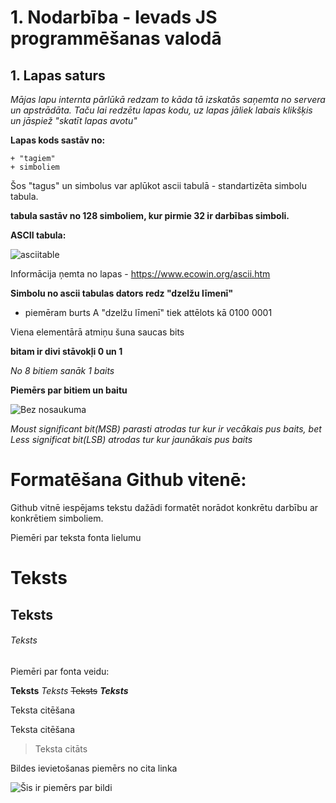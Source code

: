 # 1. Nodarbība - Ievads JS programmēšanas valodā
## 1. Lapas saturs
*Mājas lapu internta pārlūkā redzam to kāda tā izskatās saņemta no servera un apstrādāta. Taču lai redzētu lapas kodu, uz lapas jāliek labais klikšķis un jāspiež "skatīt lapas avotu"* 

**Lapas kods sastāv no:**
```
+ "tagiem"
+ simboliem
``` 

Šos "tagus" un simbolus var aplūkot ascii tabulā - standartizēta simbolu tabula.

**tabula sastāv no 128 simboliem, kur pirmie 32 ir darbības simboli.** 

**ASCII tabula:** 

![asciitable](https://user-images.githubusercontent.com/104782536/166718860-aeb68e23-c7b1-418e-8542-7c789975085b.jpg)

Informācija ņemta no lapas - https://www.ecowin.org/ascii.htm

**Simbolu no ascii tabulas dators redz "dzelžu līmenī"**

  - piemēram burts A "dzelžu līmenī" tiek attēlots kā 0100 0001

Viena elementārā atmiņu šuna saucas bits

**bitam ir divi stāvokļi 0 un 1**

*No 8 bitiem sanāk 1 baits*

**Piemērs par bitiem un baitu** 

![Bez nosaukuma](https://user-images.githubusercontent.com/104782536/166727380-8350dfd4-a34a-4d4e-9267-ced4c1c1eb55.jpg)


*Moust significant bit(MSB) parasti atrodas tur kur ir vecākais pus baits, bet Less significat bit(LSB) atrodas tur kur jaunākais pus baits*

# Formatēšana Github vitenē:

Github vitnē iespējams tekstu dažādi formatēt norādot konkrētu darbību ar konkrētiem simboliem.

Piemēri par teksta fonta lielumu

# Teksts
## Teksts
###### Teksts

Piemēri par fonta veidu:

**Teksts**
_Teksts_
~~Teksts~~
***Teksts***

Teksta citēšana

Teksta citēšana
> Teksta citāts

Bildes ievietošanas piemērs no cita linka

![Šis ir piemērs par bildi](http://s3.amazonaws.com/pix.iemoji.com/images/emoji/apple/ios-12/256/monkey.png)
